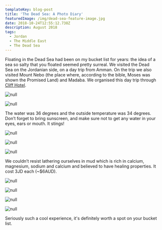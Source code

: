 ```yaml
---
templateKey: blog-post
title: 'The Dead Sea: A Photo Diary'
featuredImage: /img/dead-sea-feature-image.jpg
date: 2018-10-24T12:55:12.738Z
description: August 2018
tags:
  - Jordan
  - The Middle East
  - The Dead Sea
---
```

Floating in the Dead Sea had been on my bucket list for years: the idea of a sea so salty that you floated seemed pretty surreal. We visited the Dead Sea on the Jordanian side, on a day trip from Amman. On the trip we also visited Mount Nebo (the place where, according to the bible, Moses was shown the Promised Land) and Madaba. We organised this day trip through [Cliff Hotel](http://cliff-hotel.amman-hotels-jo.com/en/).

![null](/img/the-dead-sea-2.png)

![null](/img/the-dead-sea-3.png)

The water was 36 degrees and the outside temperature was 34 degrees. Don’t forget to bring sunscreen, and make sure not to get any water in your eyes, ears or mouth. It stings!

![null](/img/the-dead-sea-4.png)

![null](/img/the-dead-sea-5.png)

![null](/img/the-dead-sea-6.png)

We couldn’t resist lathering ourselves in mud which is rich in calcium, magnesium, sodium and calcium and believed to have healing properties. It cost 3JD each (~$6AUD).

![null](/img/the-dead-sea-7.png)

![null](/img/the-dead-sea-8.png)

![null](/img/the-dead-sea-9.png)

![null](/img/the-dead-sea-11.png)

Seriously such a cool experience, it's definitely worth a spot on your bucket list.
